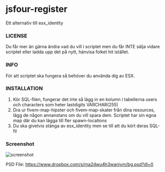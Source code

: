 # jsfour-register
Ett alternativ till esx_identity

### LICENSE
Du får mer än gärna ändra vad du vill i scriptet men du får INTE sälja vidare scriptet eller ladda upp det på nytt, hänvisa folket hit istället.

### INFO
För att scriptet ska fungera så behöver du använda dig av ESX.

### INSTALLATION
1. Kör SQL-filen, fungerar det inte så lägg in en kolumn i tabellerna users och characters som heter lastdigits VARCHAR(255)
2. Dra ur fivem-map-hipster och fivem-map-skater från dina resources, lägg de någon annanstans om du vill spara dem. Scriptet har sin egna map där du kan lägga till fler spawn-locations
3. Du ska givetvis stänga av esx_identity men se till att du kört deras SQL-fil

### Screenshot
![screenshot](https://images-ext-2.discordapp.net/external/7Lo8kB8923e6iZ2O27yPbaO-TQjSoZiA-tj9JeMYrcI/https/image.prntscr.com/image/B6nkMnFORlmyIVTNVUAKrg.png?width=688&height=534)

PSD File: https://www.dropbox.com/s/ma2dwu4h3waniym/bg.psd?dl=0

